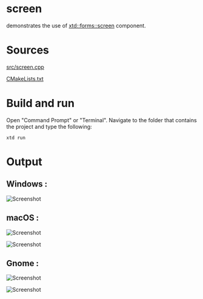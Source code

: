 # screen

demonstrates the use of [xtd::forms::screen](../../../src/xtd_forms/include/xtd/forms/screen.hpp) component.

# Sources

[src/screen.cpp](src/screen.cpp)

[CMakeLists.txt](CMakeLists.txt)

# Build and run

Open "Command Prompt" or "Terminal". Navigate to the folder that contains the project and type the following:

```shell
xtd run
```

# Output

## Windows :

![Screenshot](../../../docs/pictures/examples/screen_w.png)

## macOS :

![Screenshot](../../../docs/pictures/examples/screen_m.png)

![Screenshot](../../../docs/pictures/examples/screen_md.png)

## Gnome :

![Screenshot](../../../docs/pictures/examples/screen_g.png)

![Screenshot](../../../docs/pictures/examples/screen_gd.png)
